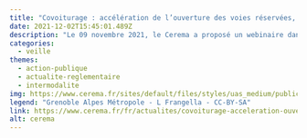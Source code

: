 ```yaml
---
title: "Covoiturage : accélération de l’ouverture des voies réservées, dès 2022?"
date: 2021-12-02T15:45:01.489Z
description: "Le 09 novembre 2021, le Cerema a proposé un webinaire dans le cadre des Rendez-vous Mobilités, sur le thème des voies réservées définies par la loi 'Climat et résilience'. A cette occasion, il a présenté le cadre général de déploiement de ces voies réservées et invité les gestionnaires routiers à l'associer, le plus tôt possible, à leurs démarches."
categories: 
  - veille
themes: 
  - action-publique
  - actualite-reglementaire
  - intermodalite
img: https://www.cerema.fr/sites/default/files/styles/uas_medium/public/media/images/2021/11/voie_de_covoiturage_a_grenoble_-_grenoble_alpes_metropole.jpg
legend: "Grenoble Alpes Métropole - L Frangella - CC-BY-SA"
link: https://www.cerema.fr/fr/actualites/covoiturage-acceleration-ouverture-voies-reservees-2022?folder=9945
alt: cerema
---
```


